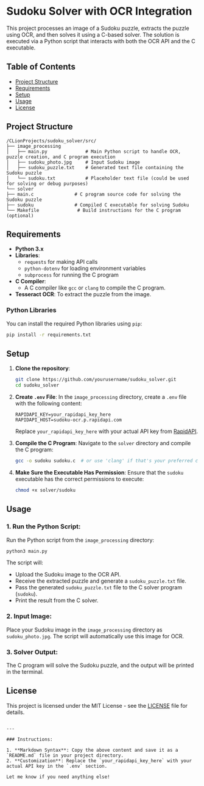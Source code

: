
# Sudoku Solver with OCR Integration

This project processes an image of a Sudoku puzzle, extracts the puzzle using OCR, and then solves it using a C-based solver. The solution is executed via a Python script that interacts with both the OCR API and the C executable.

## Table of Contents

- [Project Structure](#project-structure)
- [Requirements](#requirements)
- [Setup](#setup)
- [Usage](#usage)
- [License](#license)

## Project Structure

```
/CLionProjects/sudoku_solver/src/
├── image_processing
│   ├── main.py              # Main Python script to handle OCR, puzzle creation, and C program execution
│   ├── sudoku_photo.jpg     # Input Sudoku image
│   ├── sudoku_puzzle.txt    # Generated text file containing the Sudoku puzzle
│   └── sudoku.txt           # Placeholder text file (could be used for solving or debug purposes)
└── solver
├── main.c               # C program source code for solving the Sudoku puzzle
├── sudoku               # Compiled C executable for solving Sudoku
└── Makefile              # Build instructions for the C program (optional)
```

## Requirements

- **Python 3.x**
- **Libraries**:
  - `requests` for making API calls
  - `python-dotenv` for loading environment variables
  - `subprocess` for running the C program
- **C Compiler**:
  - A C compiler like `gcc` or `clang` to compile the C program.
- **Tesseract OCR**: To extract the puzzle from the image.

### Python Libraries

You can install the required Python libraries using `pip`:

```bash
pip install -r requirements.txt
```

## Setup

1. **Clone the repository**:
   ```bash
   git clone https://github.com/yourusername/sudoku_solver.git
   cd sudoku_solver
   ```

2. **Create `.env` File**:
   In the `image_processing` directory, create a `.env` file with the following content:

   ```
   RAPIDAPI_KEY=your_rapidapi_key_here
   RAPIDAPI_HOST=sudoku-ocr.p.rapidapi.com
   ```

   Replace `your_rapidapi_key_here` with your actual API key from [RapidAPI](https://rapidapi.com/).

3. **Compile the C Program**:
   Navigate to the `solver` directory and compile the C program:

   ```bash
   gcc -o sudoku sudoku.c  # or use 'clang' if that's your preferred compiler
   ```

4. **Make Sure the Executable Has Permission**:
   Ensure that the `sudoku` executable has the correct permissions to execute:

   ```bash
   chmod +x solver/sudoku
   ```

## Usage

### 1. **Run the Python Script**:
Run the Python script from the `image_processing` directory:

```bash
python3 main.py
```

The script will:
- Upload the Sudoku image to the OCR API.
- Receive the extracted puzzle and generate a `sudoku_puzzle.txt` file.
- Pass the generated `sudoku_puzzle.txt` file to the C solver program (`sudoku`).
- Print the result from the C solver.

### 2. **Input Image**:
Place your Sudoku image in the `image_processing` directory as `sudoku_photo.jpg`. The script will automatically use this image for OCR.

### 3. **Solver Output**:
The C program will solve the Sudoku puzzle, and the output will be printed in the terminal.

## License

This project is licensed under the MIT License - see the [LICENSE](LICENSE) file for details.
```

---

### Instructions:

1. **Markdown Syntax**: Copy the above content and save it as a `README.md` file in your project directory.
2. **Customization**: Replace the `your_rapidapi_key_here` with your actual API key in the `.env` section.

Let me know if you need anything else!
